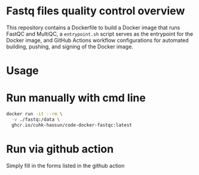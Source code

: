 # Fastq files quality control overview

This repository contains a Dockerfile to build a Docker image that runs FastQC and MultiQC, a `entrypoint.sh` script  serves as the entrypoint for the Docker image, and GitHub Actions workflow configurations for automated building, pushing, and signing of the Docker image.


# Usage

# Run manually with cmd line
```bash
docker run -it --rm \
  -v ./fastq:/data \
  ghcr.io/cuhk-haosun/code-docker-fastqc:latest
```

# Run via github action
 Simply fill in the forms listed in the github action
